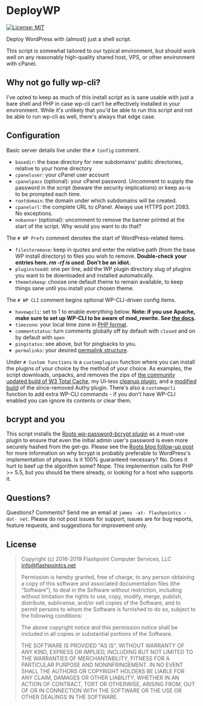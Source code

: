 # DeployWP
[![License: MIT](https://img.shields.io/badge/License-MIT-blue.svg)](https://fpcs.mit-license.org)

Deploy WordPress with (almost) just a shell script.

This script is somewhat tailored to our typical environment, but should work well on any reasonably high-quality shared host, VPS, or other environment with cPanel.

## Why not go fully wp-cli?
I've opted to keep as much of this install script as is sane usable with just a bare shell and PHP in case wp-cli can't be effectively installed in your environment. While it's unlikely that you'd be able to run this script and not be able to run wp-cli as well, there's always that edge case.

## Configuration
Basic server details live under the `# Config` comment.

* `basedir`: the base directory for new subdomains' public directories, relative to your home directory
* `cpaneluser`: your cPanel user account
* `cpanelpass` (optional): your cPanel password. Uncomment to supply the password in the script (beware the security implications) or keep as-is to be prompted each time.
* `rootdomain`: the domain under which subdomains will be created.
* `cpanelurl`: the complete URL to cPanel. Always use HTTPS port 2083. No exceptions.
* `nobanner` (optional): uncomment to remove the banner printed at the start of the script. Why would you want to do that?

The `# WP Prefs` comment denotes the start of WordPress-related items.

* `filestoremove`: keep in quotes and enter the relative path (from the base WP install directory) to files you wish to remove. **Double-check your entries here. _rm -rf is used._ Don't be an idiot.**
* `pluginstoadd`: one per line, add the WP plugin directory slug of plugins you want to be downloaded and installed automatically.
* `themetokeep`: choose one default theme to remain available, to keep things sane until you install your chosen theme.

The `# WP CLI` comment begins optional WP-CLI-driven config items.

* `havewpcli`: set to 1 to enable everything below. **Note: if you use Apache, make sure to set up WP-CLI to be aware of mod_rewrite. See [the docs](http://wp-cli.org/commands/rewrite/flush/).**
* `timezone`: your local time zone in [PHP format](http://php.net/manual/en/timezones.php).
* `commentstatus`: turn comments globally off by default with `closed` and on by default with `open`
* `pingstatus`: see above, but for pingbacks to you.
* `permalinks`: your desired [permalink structure](https://codex.wordpress.org/Using_Permalinks#Choosing_your_permalink_structure).

Under `# Custom functions` is a `customplugins` function where you can install the plugins of your choice by the method of your choice. As examples, the script downloads, unpacks, and removes the zips of [the community updated build of W3 Total Cache](https://github.com/szepeviktor/fix-w3tc), my UI-less [cleanup plugin](https://github.com/fpcsjames/wp-anti-detritus), and a [modified build](https://github.com/fpcsjames/authy-wordpress/) of the since-removed Authy plugin. There's also a `customwpcli` function to add extra WP-CLI commands - if you don't have WP-CLI enabled you can ignore its contents or clear them.

## bcrypt and you

This script installs the [Roots wp-password-bcrypt plugin](https://github.com/roots/wp-password-bcrypt) as a must-use plugin to ensure that even the initial admin user's password is even more securely hashed from the get-go. Please see the [Roots blog follow-up post](https://roots.io/wordpress-password-security-follow-up/) for more information on why bcrypt is probably preferable to WordPress's implementation of phpass. Is it 100% guaranteed necessary? No. Does it hurt to beef up the algorithm some? Nope. This implemention calls for PHP >= 5.5, but you should be there already, or looking for a host who supports it.

## Questions?

Questions? Comments? Send me an email at `james -at- flashpointcs -dot- net`. Please do not post issues for support; issues are for bug reports, feature requests, and suggestions for improvement only.

## License

> Copyright (c) 2016-2019 Flashpoint Computer Services, LLC <info@flashpointcs.net>
>
> Permission is hereby granted, free of charge, to any person obtaining a copy of this software and associated documentation files (the “Software”), to deal in the Software without restriction, including without limitation the rights to use, copy, modify, merge, publish, distribute, sublicense, and/or sell copies of the Software, and to permit persons to whom the Software is furnished to do so, subject to the following conditions:
>
> The above copyright notice and this permission notice shall be included in all copies or substantial portions of the Software.
>
> THE SOFTWARE IS PROVIDED "AS IS", WITHOUT WARRANTY OF ANY KIND, EXPRESS OR IMPLIED, INCLUDING BUT NOT LIMITED TO THE WARRANTIES OF MERCHANTABILITY, FITNESS FOR A PARTICULAR PURPOSE AND NONINFRINGEMENT. IN NO EVENT SHALL THE AUTHORS OR COPYRIGHT HOLDERS BE LIABLE FOR ANY CLAIM, DAMAGES OR OTHER LIABILITY, WHETHER IN AN ACTION OF CONTRACT, TORT OR OTHERWISE, ARISING FROM, OUT OF OR IN CONNECTION WITH THE SOFTWARE OR THE USE OR OTHER DEALINGS IN THE SOFTWARE.